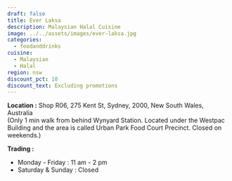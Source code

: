 ```yaml
---
draft: false
title: Ever Laksa
description: Malaysian Halal Cuisine
image: ../../assets/images/ever-laksa.jpg
categories:
  - foodanddrinks
cuisine:
  - Malaysian
  - Halal
region: nsw
discount_pct: 10
discount_text: Excluding promotions
---
```


**Location :** Shop R06, 275 Kent St, Sydney, 2000, New South Wales, Australia\
(Only 1 min walk from behind Wynyard Station. Located under the Westpac Building and the area is called Urban Park Food Court Precinct. Closed on weekends.)

**Trading :**

- Monday - Friday : 11 am - 2 pm
- Saturday & Sunday : Closed
